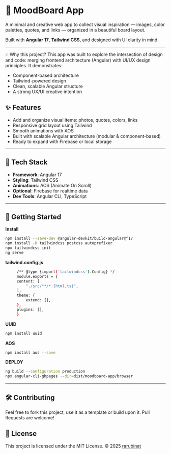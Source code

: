 # 🎨 MoodBoard App

A minimal and creative web app to collect visual inspiration — images, color palettes, quotes, and links — organized in a beautiful board layout.

Built with **Angular 17**, **Tailwind CSS**, and designed with UI clarity in mind.

---


💡 Why this project?
This app was built to explore the intersection of design and code: merging frontend architecture (Angular) with UI/UX design principles. It demonstrates:

- Component-based architecture
- Tailwind-powered design
- Clean, scalable Angular structure
- A strong UX/UI creative intention

## ✨ Features

- Add and organize visual items: photos, quotes, colors, links
- Responsive grid layout using Tailwind
- Smooth animations with AOS
- Built with scalable Angular architecture (modular & component-based)
- Ready to expand with Firebase or local storage

---

## 📁 Tech Stack

- **Framework**: Angular 17
- **Styling**: Tailwind CSS
- **Animations**: AOS (Animate On Scroll)
- **Optional**: Firebase for realtime data
- **Dev Tools**: Angular CLI, TypeScript

---

## 🚀 Getting Started

**Install**
   ```bash
   npm install --save-dev @angular-devkit/build-angular@^17
   npm install -D tailwindcss postcss autoprefixer
   npx tailwindcss init
   ng serve 
   ```

**tailwind.config.js**
   ```bash
        /** @type {import('tailwindcss').Config} */
        module.exports = {
        content: [
            "./src/**/*.{html,ts}",
        ],
        theme: {
            extend: {},
        },
        plugins: [],
        }
   ```

   **UUID**
   ```bash
   npm install uuid
   ```

   **AOS**

   ```bash
   npm install aos --save
   ```

   **DEPLOY**
   
   ```bash
   ng build --configuration production
   npx angular-cli-ghpages --dir=dist/moodboard-app/browser
   ```

---

## 🛠️ Contributing
Feel free to fork this project, use it as a template or build upon it. Pull Requests are welcome!

## 📄 License
This project is licensed under the MIT License.
© 2025 [rarubinat](https://github.com/rarubinat)
